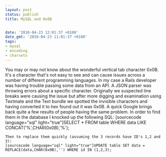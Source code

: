 ```yaml
---
layout: post
status: publish
title: MySQL and 0x0B


date: '2010-04-23 12:01:37 +0100'
date_gmt: '2010-04-23 11:01:37 +0100'
tags:
- mysql
- encoding
- charsets
---
```

You may or may not know about the wonderful vertical tab character 0x0B. It's a character that's not easy to see and can cause issues across a number of different programming languages. In my case a Rails developer was having trouble passing some data from an API. A JSON parser was throwing errors about a specific character. Originally we suspected line breaks were causing the issue but after more digging and examination using Textmate and the Text bundle we spotted the invisible characters and having converted it to hex found out it was 0x0B. A quick Google brings back quite a few results of people having the same problem.
In order to find them in the database I knocked up the following SQL:
[sourcecode language="sql" light="true"]SELECT * FROM table WHERE data LIKE CONCAT('%',CHAR(0x0B),'%');
```
Then to replace them quickly (assuming the 3 records have ID's 1,2 and 3):
[sourcecode language="sql" light="true"]UPDATE table SET data = REPLACE(data,CHAR(0x0B),'') WHERE id IN (1,2,3);
```
